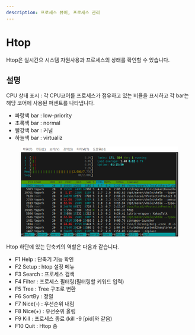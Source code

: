 ```yaml
---
description: 프로세스 뷰어, 프로세스 관리
---
```


# Htop

Htop은 실시간으 시스템 자원사용과 프로세스의 상태를 확인할 수 있습니다.&#x20;



## 설명

CPU 상태 표시 : 각 CPU코어를 프로세스가 점유하고 있는 비율을 표시하고 각 bar는 해당 코어에 사용된 퍼센트를 나타냅니다.

* 파랑색 bar : low-priority
* 초록색 bar : normal
* 빨강색 bar : 커널
* 하늘색 bar : virtualiz

<figure><img src="../../.gitbook/assets/htop.png" alt=""><figcaption></figcaption></figure>

Htop 하단에 있는 단축키의 역할은 다음과 같습니다.&#x20;

* F1 Help : 단축기 기능 확인
* F2 Setup : htop 설정 메뉴
* F3 Search : 프로세스 검색
* F4 Filter : 프로세스 필터링(필터링할 키워드 입력)
* F5 Tree : Tree 구조로 변환
* F6 SortBy : 정렬&#x20;
* F7 Nice(-) : 우선순위 내림
* F8 Nice(+) : 우선순위 올림
* F9 Kill : 프로세스 종료 (kill -9 \[pid]와 같음)
* F10 Quit : Htop 종
